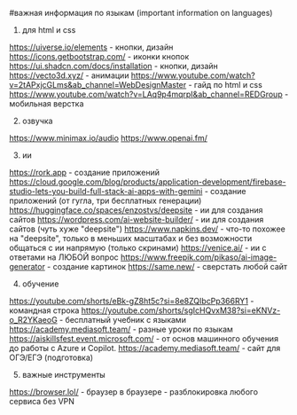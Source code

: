 #важная информация по языкам (important information on languages)


1. для html и css

https://uiverse.io/elements - кнопки, дизайн
https://icons.getbootstrap.com/ - иконки кнопок
https://ui.shadcn.com/docs/installation - кнопки, дизайн
https://vecto3d.xyz/ - анимации 
https://www.youtube.com/watch?v=2tAPxjcGLms&ab_channel=WebDesignMaster - гайд по html и css
https://www.youtube.com/watch?v=LAq9p4mqrpI&ab_channel=REDGroup - мобильная верстка 


2. озвучка 

https://www.minimax.io/audio
https://www.openai.fm/


3. ии

https://rork.app - создание приложений
https://cloud.google.com/blog/products/application-development/firebase-studio-lets-you-build-full-stack-ai-apps-with-gemini - создание приложений (от гугла, три бесплатных генерации)
https://huggingface.co/spaces/enzostvs/deepsite - ии для создания сайтов
https://wordpress.com/ai-website-builder/ - ии для создания сайтов (чуть хуже "deepsite")
https://www.napkins.dev/ - что-то похожее на "deepsite", только в меньших масштабах и без возможности общаться с ии напрямую (только скринами)
https://venice.ai/ - ии с ответами на ЛЮБОЙ вопрос
https://www.freepik.com/pikaso/ai-image-generator - создание картинок
https://same.new/ - сверстать любой сайт


4. обучение

https://youtube.com/shorts/eBk-gZ8ht5c?si=8e8ZQIbcPp366RY1 - командная строка
https://youtube.com/shorts/sgIcHQvxM38?si=eKNVz-o_R2YKaeoG - бесплатный учебник с языками
https://academy.mediasoft.team/ - разные уроки по языкам
https://aiskillsfest.event.microsoft.com/ - от основ машинного обучения до работы с Azure и Copilot.
https://academy.mediasoft.team/ - сайт для ОГЭ/ЕГЭ (подготовка) 


5. важные инструменты

https://browser.lol/ - браузер в браузере - разблокировка любого сервиса без VPN











